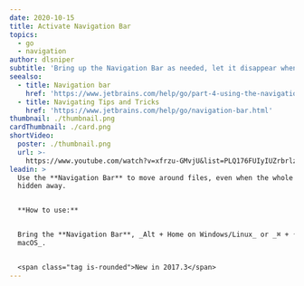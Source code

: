 ```yaml
---
date: 2020-10-15
title: Activate Navigation Bar
topics:
  - go
  - navigation
author: dlsniper
subtitle: 'Bring up the Navigation Bar as needed, let it disappear when finished.'
seealso:
  - title: Navigation bar
    href: 'https://www.jetbrains.com/help/go/part-4-using-the-navigation-bar.html'
  - title: Navigating Tips and Tricks
    href: 'https://www.jetbrains.com/help/go/navigation-bar.html'
thumbnail: ./thumbnail.png
cardThumbnail: ./card.png
shortVideo:
  poster: ./thumbnail.png
  url: >-
    https://www.youtube.com/watch?v=xfrzu-GMvjU&list=PLQ176FUIyIUZrbrlz4AY1V8VzBJKZyVlW&index=11
leadin: >
  Use the **Navigation Bar** to move around files, even when the whole UI is
  hidden away.


  **How to use:**


  Bring the **Navigation Bar**, _Alt + Home on Windows/Linux_ or _⌘ + ↑ on
  macOS_.


  <span class="tag is-rounded">New in 2017.3</span>
---
```


